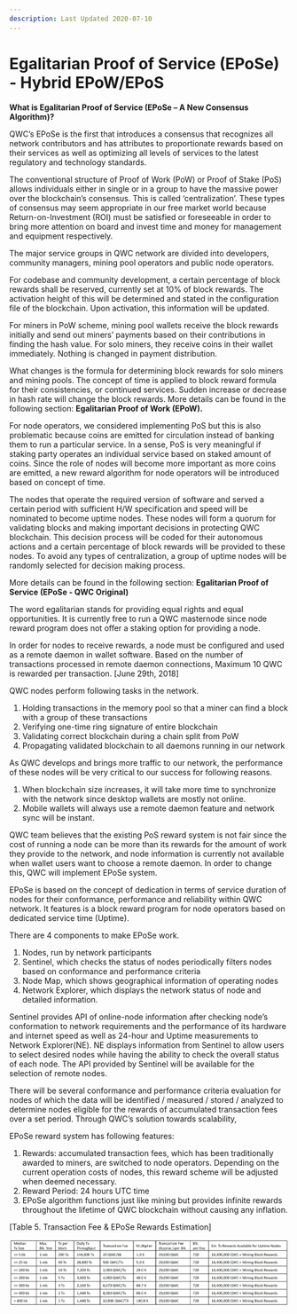 ```yaml
---
description: Last Updated 2020-07-10
---
```


# Egalitarian Proof of Service \(EPoSe\) - Hybrid EPoW/EPoS

**What is Egalitarian Proof of Service \(EPoSe – A New Consensus Algorithm\)?**

QWC’s EPoSe is the first that introduces a consensus that recognizes all network contributors and has attributes to proportionate rewards based on their services as well as optimizing all levels of services to the latest regulatory and technology standards.

The conventional structure of Proof of Work \(PoW\) or Proof of Stake \(PoS\) allows individuals either in single or in a group to have the massive power over the blockchain’s consensus. This is called ‘centralization’. These types of consensus may seem appropriate in our free market world because Return-on-Investment \(ROI\) must be satisfied or foreseeable in order to bring more attention on board and invest time and money for management and equipment respectively.

The major service groups in QWC network are divided into developers, community managers, mining pool operators and public node operators.

For codebase and community development, a certain percentage of block rewards shall be reserved, currently set at 10% of block rewards. The activation height of this will be determined and stated in the configuration file of the blockchain. Upon activation, this information will be updated.

For miners in PoW scheme, mining pool wallets receive the block rewards initially and send out miners’ payments based on their contributions in finding the hash value. For solo miners, they receive coins in their wallet immediately. Nothing is changed in payment distribution.

What changes is the formula for determining block rewards for solo miners and mining pools. The concept of time is applied to block reward formula for their consistencies, or continued services. Sudden increase or decrease in hash rate will change the block rewards. More details can be found in the following section: **Egalitarian Proof of Work \(EPoW\).**

For node operators, we considered implementing PoS but this is also problematic because coins are emitted for circulation instead of banking them to run a particular service. In a sense, PoS is very meaningful if staking party operates an individual service based on staked amount of coins. Since the role of nodes will become more important as more coins are emitted, a new reward algorithm for node operators will be introduced based on concept of time.

The nodes that operate the required version of software and served a certain period with sufficient H/W specification and speed will be nominated to become uptime nodes. These nodes will form a quorum for validating blocks and making important decisions in protecting QWC blockchain. This decision process will be coded for their autonomous actions and a certain percentage of block rewards will be provided to these nodes. To avoid any types of centralization, a group of uptime nodes will be randomly selected for decision making process.

More details can be found in the following section: **Egalitarian Proof of Service \(EPoSe - QWC Original\)**

The word egalitarian stands for providing equal rights and equal opportunities. It is currently free to run a QWC masternode since node reward program does not offer a staking option for providing a node.

In order for nodes to receive rewards, a node must be configured and used as a remote daemon in wallet software. Based on the number of transactions processed in remote daemon connections, Maximum 10 QWC is rewarded per transaction. \[June 29th, 2018\]

QWC nodes perform following tasks in the network.

1. Holding transactions in the memory pool so that a miner can find a block with a group of these transactions
2. Verifying one-time ring signature of entire blockchain
3. Validating correct blockchain during a chain split from PoW
4. Propagating validated blockchain to all daemons running in our network

As QWC develops and brings more traffic to our network, the performance of these nodes will be very critical to our success for following reasons.

1. When blockchain size increases, it will take more time to synchronize with the network since desktop wallets are mostly not online.
2. Mobile wallets will always use a remote daemon feature and network sync will be instant.

QWC team believes that the existing PoS reward system is not fair since the cost of running a node can be more than its rewards for the amount of work they provide to the network, and node information is currently not available when wallet users want to choose a remote daemon. In order to change this, QWC will implement EPoSe system.

EPoSe is based on the concept of dedication in terms of service duration of nodes for their conformance, performance and reliability within QWC network. It features is a block reward program for node operators based on dedicated service time \(Uptime\).

There are 4 components to make EPoSe work.

1. Nodes, run by network participants
2. Sentinel, which checks the status of nodes periodically filters nodes based on conformance and performance criteria
3. Node Map, which shows geographical information of operating nodes
4. Network Explorer, which displays the network status of node and detailed information.

Sentinel provides API of online-node information after checking node’s conformation to network requirements and the performance of its hardware and internet speed as well as 24-hour and Uptime measurements to Network Explorer\(NE\). NE displays information from Sentinel to allow users to select desired nodes while having the ability to check the overall status of each node. The API provided by Sentinel will be available for the selection of remote nodes.

There will be several conformance and performance criteria evaluation for nodes of which the data will be identified / measured / stored / analyzed to determine nodes eligible for the rewards of accumulated transaction fees over a set period. Through QWC’s solution towards scalability,

EPoSe reward system has following features:

1. Rewards: accumulated transaction fees, which has been traditionally awarded to miners, are switched to node operators. Depending on the current operation costs of nodes, this reward scheme will be adjusted when deemed necessary.
2. Reward Period: 24 hours UTC time
3. EPoSe algorithm functions just like mining but provides infinite rewards throughout the lifetime of QWC blockchain without causing any inflation.

\[Table 5. Transaction Fee & EPoSe Rewards Estimation\]

![Click to enlarge the table](../.gitbook/assets/5%20%281%29.png)



